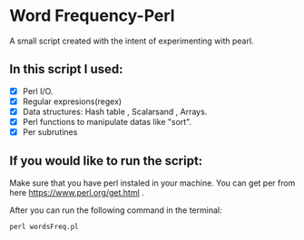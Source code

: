 # Word Frequency-Perl
 
A small script created with the intent of experimenting with pearl.

## In this script I used:
- [x] Perl I/O.
- [x] Regular expresions(regex)
- [x] Data structures: Hash table , Scalarsand , Arrays.
- [x] Perl functions to manipulate datas like "sort".
- [x] Per subrutines

## If you would like to run the script:
Make sure that you have perl instaled in your machine. You can get per from here https://www.perl.org/get.html .

After you can run the following command in the terminal:

```perl wordsFreq.pl```
